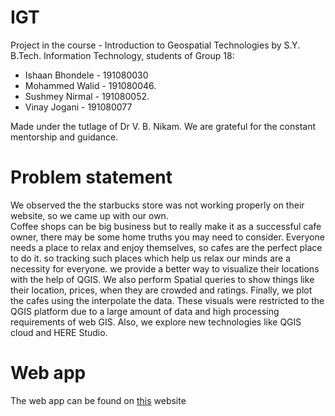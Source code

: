 # IGT
Project in the course - Introduction to Geospatial Technologies by S.Y. B.Tech. Information Technology, students of Group 18:
<ul>
  <li>Ishaan Bhondele - 191080030</li>
  <li>Mohammed Walid - 191080046.</li>
  <li>Sushmey Nirmal - 191080052.</li>
  <li>Vinay Jogani - 191080077</li>
</ul> 
Made under the tutlage of Dr V. B. Nikam. We are grateful for the constant mentorship and guidance.





<h1>Problem statement</h1>
We observed the the starbucks store was not working properly on their website, so we came up with our own.
<br>
Coffee shops can be big business but to really make it as a successful cafe owner, there may be some home truths you may need to consider. Everyone needs a place to relax and enjoy themselves, so cafes are the perfect place to do it. so tracking such places which help us relax our minds are a necessity for everyone.
we provide a better way to visualize their locations with the help of QGIS. We also perform Spatial queries to show things like their location, prices, when they are crowded and ratings. Finally, we plot the cafes using the interpolate the data. These visuals were restricted to the QGIS platform due to a large amount of data and high processing requirements of web GIS. Also, we explore new technologies like QGIS cloud and HERE Studio.

<h1>Web app </h1>
The web app can be found on <a href="https://ishb.github.io/IGT/">this</a> website 

